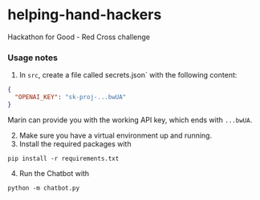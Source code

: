 # helping-hand-hackers
Hackathon for Good - Red Cross challenge

### Usage notes

1. In `src`, create a file called secrets.json` with the following content:
```json
{
  "OPENAI_KEY": "sk-proj-...bwUA"
}
```
Marin can provide you with the working API key, which ends with `...bwUA`.

2. Make sure you have a virtual environment up and running.
3. Install the required packages with 
```
pip install -r requirements.txt
```
4. Run the Chatbot with 
```
python -m chatbot.py
```
